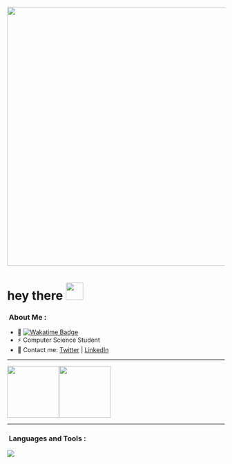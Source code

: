 <p align="center"><img src="https://media.licdn.com/dms/image/D4D16AQH6VDTQuhqu0Q/profile-displaybackgroundimage-shrink_350_1400/0/1704738922030?e=1710374400&v=beta&t=YXnYL_bGIi7oePCC_qsU9oFAZvxctMMuHqRflMlHxzs" width="600"/></p>

<h1 align="left">hey there <img src="https://media.giphy.com/media/hvRJCLFzcasrR4ia7z/giphy.gif" width="40"></h1>

### &nbsp;About Me :
- 🚀 <a href="https://wakatime.com/@mochaaless"> <img src="https://wakatime.com/badge/user/018b821c-d9fc-42c8-b52e-7adba12899a1.svg" alt="Wakatime Badge" > </a>
- ⚡ Computer Science Student
- 💬 Contact me: [Twitter](https://twitter.com/mochaaless) | [LinkedIn](https://www.linkedin.com/in/david-mochales/)
  
---

<img align="" height="120px" src="https://github-readme-stats-one-rosy.vercel.app/api?username=mochaaless&hide_title=true&hide_border=true&show_icons=true&count_private=true&line_height=21&theme=dracula" /><img align="" height="120px" src="https://github-readme-stats-one-rosy.vercel.app/api/top-langs/?username=mochaaless&hide_title=true&hide_border=true&layout=compact&hide=html&theme=dracula" /> 

---

### &nbsp;Languages and Tools :
![](https://skillicons.dev/icons?i=py,ts,java,cpp,mongodb,mysql,postman,git,vscode&theme=light&perline=25)

